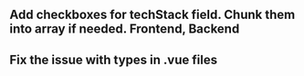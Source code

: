 ## Add checkboxes for techStack field. Chunk them into array if needed. Frontend, Backend

## Fix the issue with types in .vue files